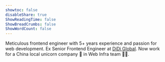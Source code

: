 ```yaml
---
showtoc: false
disableShare: true
ShowReadingTime: false
ShowBreadCrumbs: false
ShowWordCount: false
---
```



Meticulous frontend engineer with 5+ years experience and passion for web development.
Ex Senior Frontend Engineer at [DiDi Global](https://www.didiglobal.com/).
Now work for a China local unicorn company 🦄 in Web Infra team 👨‍💻.